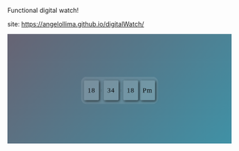 Functional digital watch!

site: https://angelollima.github.io/digitalWatch/

<img src="./imagens/watch.png" title="Image of the Digital Watch" alt="Image of the Digital Watch">